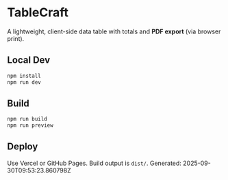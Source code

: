 # TableCraft

A lightweight, client-side data table with totals and **PDF export** (via browser print).

## Local Dev
```bash
npm install
npm run dev
```

## Build
```bash
npm run build
npm run preview
```

## Deploy
Use Vercel or GitHub Pages. Build output is `dist/`.
Generated: 2025-09-30T09:53:23.860798Z
